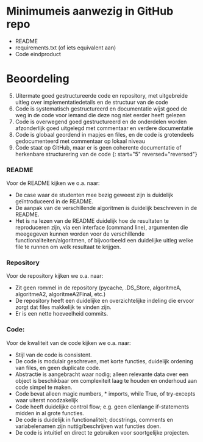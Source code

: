 # Minimumeis aanwezig in GitHub repo

 - README
 - requirements.txt (of iets equivalent aan)
 - Code eindproduct

# Beoordeling

5. Uitermate goed gestructureerde code en repository, met uitgebreide uitleg over implementatiedetails en de structuur van de code
4. Code is systematisch gestructureerd en documentatie wijst goed de weg in de code voor iemand die deze nog niet eerder heeft gelezen
3. Code is overwegend goed gestructureerd en de onderdelen worden afzonderlijk goed uitgelegd met commentaar en verdere documentatie
2. Code is globaal geordend in mapjes en files, en de code is grotendeels gedocumenteerd met commentaar op lokaal niveau
1. Code staat op GitHub, maar er is geen coherente documentatie of herkenbare structurering van de code
{: start="5" reversed="reversed"}

### README

Voor de README kijken we o.a. naar:

- De case waar de studenten mee bezig geweest zijn is duidelijk geïntroduceerd in de README.
- De aanpak van de verschillende algoritmen is duidelijk beschreven in de README.
- Het is na lezen van de README duidelijk hoe de resultaten te reproduceren zijn, via een interface (command line), argumenten die meegegeven kunnen worden voor de verschillende functionaliteiten/algoritmen, of bijvoorbeeld een duidelijke uitleg welke file te runnen om welk resultaat te krijgen.

### Repository

Voor de repository kijken we o.a. naar:

- Zit geen rommel in de repository (pycache, .DS_Store, algoritmeA, algoritmeA2, algoritmeA2Final, etc.)
- De repository heeft een duidelijke en overzichtelijke indeling die ervoor zorgt dat files makkelijk te vinden zijn.
- Er is een nette hoeveelheid commits.

### Code:

Voor de kwaliteit van de code kijken we o.a. naar:

- Stijl van de code is consistent.
- De code is modulair geschreven, met korte functies, duidelijk ordening van files, en geen duplicate code.
- Abstractie is aangebracht waar nodig; alleen relevante data over een object is beschikbaar om complexiteit laag te houden en onderhoud aan code simpel te maken.
- Code bevat alleen magic numbers, * imports, while True, of try-excepts waar uiterst noodzakelijk
- Code heeft duidelijke control flow; e.g. geen ellenlange if-statements midden in al grote functies.
- De code is duidelijk in functionaliteit; docstrings, comments en variabelenamen zijn nuttig/beschrijven wat functies doen.
- De code is intuitief en direct te gebruiken voor soortgelijke projecten.
